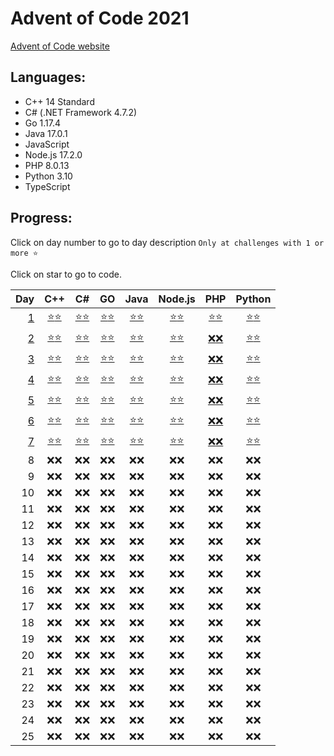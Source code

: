 # Advent of Code 2021

[Advent of Code website](https://adventofcode.com/2021)

## Languages:

- C++ 14 Standard
- C# (.NET Framework 4.7.2)
- Go 1.17.4
- Java 17.0.1
- JavaScript
- Node.js 17.2.0
- PHP 8.0.13
- Python 3.10
- TypeScript

## Progress:

Click on day number to go to day description `Only at challenges with 1 or more ⭐`

Click on star to go to code.

|        Day |         C++          |          C#          |          GO          |         Java         |       Node.js        |         PHP          |        Python        |
| ---------: | :------------------: | :------------------: | :------------------: | :------------------: | :------------------: | :------------------: | :------------------: |
| [ 1][u000] | [⭐][u001][⭐][u002] | [⭐][u003][⭐][u004] | [⭐][u005][⭐][u006] | [⭐][u007][⭐][u008] | [⭐][u009][⭐][u010] | [⭐][u011][⭐][u012] | [⭐][u013][⭐][u014] |
| [ 2][u015] | [⭐][u016][⭐][u017] | [⭐][u018][⭐][u019] | [⭐][u020][⭐][u021] | [⭐][u022][⭐][u023] | [⭐][u024][⭐][u025] | [❌][u026][❌][u027] | [⭐][u028][⭐][u029] |
| [ 3][u030] | [⭐][u031][⭐][u032] | [⭐][u033][⭐][u034] | [⭐][u035][⭐][u036] | [⭐][u037][⭐][u038] | [⭐][u039][⭐][u040] | [❌][u041][❌][u042] | [⭐][u043][⭐][u044] |
| [ 4][u045] | [⭐][u046][⭐][u047] | [⭐][u048][⭐][u049] | [⭐][u050][⭐][u051] | [⭐][u052][⭐][u053] | [⭐][u054][⭐][u055] | [❌][u056][❌][u057] | [⭐][u058][⭐][u059] |
| [ 5][u060] | [⭐][u061][⭐][u062] | [⭐][u063][⭐][u064] | [⭐][u065][⭐][u066] | [⭐][u067][⭐][u068] | [⭐][u069][⭐][u070] | [❌][u071][❌][u072] | [⭐][u073][⭐][u074] |
| [ 6][u075] | [⭐][u076][⭐][u077] | [⭐][u078][⭐][u079] | [⭐][u080][⭐][u081] | [⭐][u082][⭐][u083] | [⭐][u084][⭐][u085] | [❌][u086][❌][u087] | [⭐][u088][⭐][u089] |
| [ 7][u090] | [⭐][u091][⭐][u092] | [⭐][u093][⭐][u094] | [⭐][u095][⭐][u096] | [⭐][u097][⭐][u098] | [⭐][u099][⭐][u100] | [❌][u101][❌][u102] | [⭐][u103][⭐][u104] |
|          8 |         ❌❌         |         ❌❌         |         ❌❌         |         ❌❌         |         ❌❌         |         ❌❌         |         ❌❌         |
|          9 |         ❌❌         |         ❌❌         |         ❌❌         |         ❌❌         |         ❌❌         |         ❌❌         |         ❌❌         |
|         10 |         ❌❌         |         ❌❌         |         ❌❌         |         ❌❌         |         ❌❌         |         ❌❌         |         ❌❌         |
|         11 |         ❌❌         |         ❌❌         |         ❌❌         |         ❌❌         |         ❌❌         |         ❌❌         |         ❌❌         |
|         12 |         ❌❌         |         ❌❌         |         ❌❌         |         ❌❌         |         ❌❌         |         ❌❌         |         ❌❌         |
|         13 |         ❌❌         |         ❌❌         |         ❌❌         |         ❌❌         |         ❌❌         |         ❌❌         |         ❌❌         |
|         14 |         ❌❌         |         ❌❌         |         ❌❌         |         ❌❌         |         ❌❌         |         ❌❌         |         ❌❌         |
|         15 |         ❌❌         |         ❌❌         |         ❌❌         |         ❌❌         |         ❌❌         |         ❌❌         |         ❌❌         |
|         16 |         ❌❌         |         ❌❌         |         ❌❌         |         ❌❌         |         ❌❌         |         ❌❌         |         ❌❌         |
|         17 |         ❌❌         |         ❌❌         |         ❌❌         |         ❌❌         |         ❌❌         |         ❌❌         |         ❌❌         |
|         18 |         ❌❌         |         ❌❌         |         ❌❌         |         ❌❌         |         ❌❌         |         ❌❌         |         ❌❌         |
|         19 |         ❌❌         |         ❌❌         |         ❌❌         |         ❌❌         |         ❌❌         |         ❌❌         |         ❌❌         |
|         20 |         ❌❌         |         ❌❌         |         ❌❌         |         ❌❌         |         ❌❌         |         ❌❌         |         ❌❌         |
|         21 |         ❌❌         |         ❌❌         |         ❌❌         |         ❌❌         |         ❌❌         |         ❌❌         |         ❌❌         |
|         22 |         ❌❌         |         ❌❌         |         ❌❌         |         ❌❌         |         ❌❌         |         ❌❌         |         ❌❌         |
|         23 |         ❌❌         |         ❌❌         |         ❌❌         |         ❌❌         |         ❌❌         |         ❌❌         |         ❌❌         |
|         24 |         ❌❌         |         ❌❌         |         ❌❌         |         ❌❌         |         ❌❌         |         ❌❌         |         ❌❌         |
|         25 |         ❌❌         |         ❌❌         |         ❌❌         |         ❌❌         |         ❌❌         |         ❌❌         |         ❌❌         |

[u000]: https://adventofcode.com/2021/day/1
[u001]: cpp/Day1.cpp#L3
[u002]: cpp/Day1.cpp#L22
[u003]: cs/Day1.cs#L8
[u004]: cs/Day1.cs#L25
[u005]: go/Day1.go#L8
[u006]: go/Day1.go#L25
[u007]: java/src/cz/simik31/aoc2021/Day1.java#L5
[u008]: java/src/cz/simik31/aoc2021/Day1.java#L18
[u009]: nodejs/Day1.js#L4
[u010]: nodejs/Day1.js#L19
[u011]: php/Day1.php#L4
[u012]: php/Day1.php#L19
[u013]: python/Day1.py#L1
[u014]: python/Day1.py#L17

[//]: <>

[u015]: https://adventofcode.com/2021/day/2
[u016]: cpp/Day2.cpp#L3
[u017]: cpp/Day2.cpp#L36
[u018]: cs/Day2.cs#L10
[u019]: cs/Day2.cs#L36
[u020]: go/Day2.go#L9
[u021]: go/Day2.go#L34
[u022]: java/src/cz/simik31/aoc2021/Day2.java#L6
[u023]: java/src/cz/simik31/aoc2021/Day2.java#L26
[u024]: nodejs/Day2.js#L4
[u025]: nodejs/Day2.js#L29
[u026]: README.md#Progress
[u027]: README.md#Progress
[u028]: python/Day2.py#L1
[u029]: python/Day2.py#L22

[//]: <>

[u030]: https://adventofcode.com/2021/day/3
[u031]: cpp/Day3.cpp#L3
[u032]: cpp/Day3.cpp#L35
[u033]: cs/Day3.cs#L8
[u034]: cs/Day3.cs#L29
[u035]: go/Day3.go#L8
[u036]: go/Day3.go#L37
[u037]: java/src/cz/simik31/aoc2021/Day3.java#L6
[u038]: java/src/cz/simik31/aoc2021/Day3.java#L26
[u039]: nodejs/Day3.js#L4
[u040]: nodejs/Day3.js#L21
[u041]: README.md#Progress
[u042]: README.md#Progress
[u043]: python/Day3.py#L1
[u044]: python/Day3.py#L22

[//]: <>

[u045]: https://adventofcode.com/2021/day/4
[u046]: cpp/Day4.cpp#L23
[u047]: cpp/Day4.cpp#L98
[u048]: cs/Day4.cs#L21
[u049]: cs/Day4.cs#L83
[u050]: go/Day4.go#L33
[u051]: go/Day4.go#L115
[u052]: java/src/cz/simik31/aoc2021/Day4.java#L21
[u053]: java/src/cz/simik31/aoc2021/Day4.java#L80
[u054]: nodejs/Day4.js#L27
[u055]: nodejs/Day4.js#L93
[u056]: README.md#Progress
[u057]: README.md#Progress
[u058]: python/Day4.py#L22
[u059]: python/Day4.py#L74

[//]: <>

[u060]: https://adventofcode.com/2021/day/5
[u061]: cpp/Day5.cpp#L3
[u062]: cpp/Day5.cpp#L72
[u063]: cs/Day5.cs#L12
[u064]: cs/Day5.cs#L78
[u065]: go/Day5.go#L9
[u066]: go/Day5.go#L95
[u067]: java/src/cz/simik31/aoc2021/Day5.java#L9
[u068]: java/src/cz/simik31/aoc2021/Day5.java#L73
[u069]: nodejs/Day5.js#L4
[u070]: nodejs/Day5.js#L56
[u071]: README.md#Progress
[u072]: README.md#Progress
[u073]: python/Day5.py#L1
[u074]: python/Day5.py#L50

[//]: <>

[u075]: https://adventofcode.com/2021/day/6
[u076]: cpp/Day6.cpp#L3
[u077]: cpp/Day6.cpp#L35
[u078]: cs/Day6.cs#L10
[u079]: cs/Day6.cs#L27
[u080]: go/Day6.go#L9
[u081]: go/Day6.go#L37
[u082]: java/src/cz/simik31/aoc2021/Day6.java#L7
[u083]: java/src/cz/simik31/aoc2021/Day6.java#L29
[u084]: nodejs/Day6.js#L4
[u085]: nodejs/Day6.js#L27
[u086]: README.md#Progress
[u087]: README.md#Progress
[u088]: python/Day6.py#L1
[u089]: python/Day6.py#L16

[//]: <>

[u090]: https://adventofcode.com/2021/day/7
[u091]: cpp/Day7.cpp#L3
[u092]: cpp/Day7.cpp#L34
[u093]: cs/Day7.cs#L10
[u094]: cs/Day7.cs#L29
[u095]: go/Day7.go#L10
[u096]: go/Day7.go#L35
[u097]: java/src/cz/simik31/aoc2021/Day7.java#L8
[u098]: java/src/cz/simik31/aoc2021/Day7.java#L27
[u099]: nodejs/Day7.js#L4
[u100]: nodejs/Day7.js#L25
[u101]: README.md#Progress
[u102]: README.md#Progress
[u103]: python/Day7.py#L4
[u104]: python/Day7.py#L24

